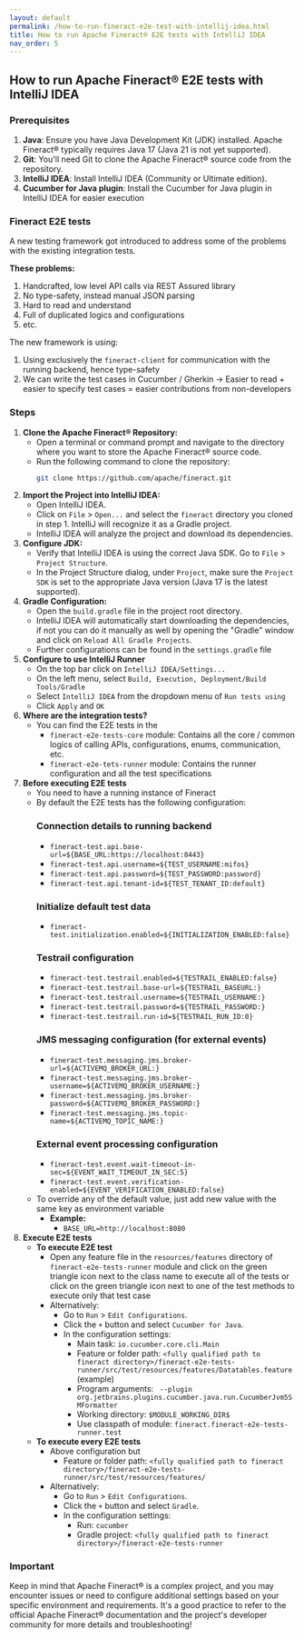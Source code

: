 ```yaml
---
layout: default
permalink: /how-to-run-fineract-e2e-test-with-intellij-idea.html
title: How to run Apache Fineract® E2E tests with IntelliJ IDEA
nav_order: 5
---
```


## How to run Apache Fineract® E2E tests with IntelliJ IDEA

### Prerequisites
1. **Java**: Ensure you have Java Development Kit (JDK) installed. Apache Fineract® typically requires Java 17 (Java 21 is not yet supported).
2. **Git**: You'll need Git to clone the Apache Fineract® source code from the repository.
3. **IntelliJ IDEA**: Install IntelliJ IDEA (Community or Ultimate edition).
4. **Cucumber for Java plugin**: Install the Cucumber for Java plugin in IntelliJ IDEA for easier execution

### Fineract E2E tests
A new testing framework got introduced to address some of the problems with the existing integration tests.

**These problems:**
1. Handcrafted, low level API calls via REST Assured library
2. No type-safety, instead manual JSON parsing
3. Hard to read and understand
4. Full of duplicated logics and configurations
5. etc.

The new framework is using:
1. Using exclusively the `fineract-client` for communication with the running backend, hence type-safety
2. We can write the test cases in Cucumber / Gherkin -> Easier to read + easier to specify test cases = easier contributions from non-developers
   
### Steps
1. **Clone the Apache Fineract® Repository:**
   - Open a terminal or command prompt and navigate to the directory where you want to store the Apache Fineract® source code.
   - Run the following command to clone the repository:
     ```bash
     git clone https://github.com/apache/fineract.git
     ```
2. **Import the Project into IntelliJ IDEA:**
   - Open IntelliJ IDEA.
   - Click on `File` > `Open...` and select the `fineract` directory you cloned in step 1. IntelliJ will recognize it as a Gradle project.
   - IntelliJ IDEA will analyze the project and download its dependencies.
3. **Configure JDK:**
   - Verify that IntelliJ IDEA is using the correct Java SDK. Go to `File` > `Project Structure`.
   - In the Project Structure dialog, under `Project`, make sure the `Project SDK` is set to the appropriate Java version (Java 17 is the latest supported).
4. **Gradle Configuration:**
   - Open the `build.gradle` file in the project root directory.
   - IntelliJ IDEA will automatically start downloading the dependencies, if not you can do it manually as well by opening the "Gradle" window and click on `Reload All Gradle Projects`.
   - Further configurations can be found in the `settings.gradle` file
5. **Configure to use IntelliJ Runner**
   - On the top bar click on `IntelliJ IDEA/Settings...`
   - On the left menu, select `Build, Execution, Deployment/Build Tools/Gradle`
   - Select `IntelliJ IDEA` from the dropdown menu of `Run tests using`
   - Click `Apply` and `OK`
6. **Where are the integration tests?**
   - You can find the E2E tests in the 
      - `fineract-e2e-tests-core` module: Contains all the core / common logics of calling APIs, configurations, enums, communication, etc.
      - `fineract-e2e-tets-runner` module: Contains the runner configuration and all the test specifications
7. **Before executing E2E tests**
   - You need to have a running instance of Fineract
   - By default the E2E tests has the following configuration:
     ### **Connection details to running backend**
     - `fineract-test.api.base-url=${BASE_URL:https://localhost:8443}`
     - `fineract-test.api.username=${TEST_USERNAME:mifos}`
     - `fineract-test.api.password=${TEST_PASSWORD:password}`
     - `fineract-test.api.tenant-id=${TEST_TENANT_ID:default}`
     ### **Initialize default test data**
     - `fineract-test.initialization.enabled=${INITIALIZATION_ENABLED:false}`
     ### **Testrail configuration**
     - `fineract-test.testrail.enabled=${TESTRAIL_ENABLED:false}`
     - `fineract-test.testrail.base-url=${TESTRAIL_BASEURL:}`
     - `fineract-test.testrail.username=${TESTRAIL_USERNAME:}`
     - `fineract-test.testrail.password=${TESTRAIL_PASSWORD:}`
     - `fineract-test.testrail.run-id=${TESTRAIL_RUN_ID:0}`
     ### **JMS messaging configuration (for external events)**
     - `fineract-test.messaging.jms.broker-url=${ACTIVEMQ_BROKER_URL:}`
     - `fineract-test.messaging.jms.broker-username=${ACTIVEMQ_BROKER_USERNAME:}`
     - `fineract-test.messaging.jms.broker-password=${ACTIVEMQ_BROKER_PASSWORD:}`
     - `fineract-test.messaging.jms.topic-name=${ACTIVEMQ_TOPIC_NAME:}`
     ### **External event processing configuration**
     - `fineract-test.event.wait-timeout-in-sec=${EVENT_WAIT_TIMEOUT_IN_SEC:5}`
     - `fineract-test.event.verification-enabled=${EVENT_VERIFICATION_ENABLED:false}`
   - To override any of the default value, just add new value with the same key as environment variable
     - **Example:**
       - `BASE_URL=http://localhost:8080`
8. **Execute E2E tests**
   - **To execute E2E test**
      - Open any feature file in the `resources/features` directory of `fineract-e2e-tests-runner` module and click on the green triangle icon next to the class name to execute all of the tests or click on the green triangle icon next to one of the test methods to execute only that test case
      - Alternatively: 
         - Go to `Run` > `Edit Configurations`.
         - Click the `+` button and select `Cucumber for Java`.
         - In the configuration settings:
           - Main task: `io.cucumber.core.cli.Main`
           - Feature or folder path: `<fully qualified path to fineract directory>/fineract-e2e-tests-runner/src/test/resources/features/Datatables.feature` (example)
           - Program arguments: ` --plugin org.jetbrains.plugins.cucumber.java.run.CucumberJvm5SMFormatter`
           - Working directory: `$MODULE_WORKING_DIR$`
           - Use classpath of module: `fineract.fineract-e2e-tests-runner.test`
   - **To execute every E2E tests**
      - Above configuration but
        - Feature or folder path: `<fully qualified path to fineract directory>/fineract-e2e-tests-runner/src/test/resources/features/` 
      - Alternatively: 
         - Go to `Run` > `Edit Configurations`.
         - Click the `+` button and select `Gradle`.
         - In the configuration settings:
           - Run: `cucumber`
           - Gradle project: `<fully qualified path to fineract directory>/fineract-e2e-tests-runner`
             
### Important
Keep in mind that Apache Fineract® is a complex project, and you may encounter issues or need to configure additional settings based on your specific environment and requirements. It's a good practice to refer to the official Apache Fineract® documentation and the project's developer community for more details and troubleshooting!

